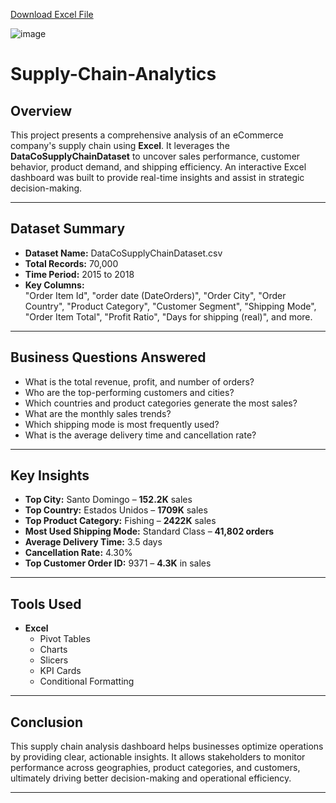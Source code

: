 [Download Excel File](https://docs.google.com/spreadsheets/d/1L1VL8fageKK2lvvIQL_yk39t1dfE-MGB/edit?usp=sharing&ouid=103314557526131197510&rtpof=true&sd=true)

![image](https://github.com/user-attachments/assets/39a128a7-53c1-48d7-b392-979d6f5d6315)


# Supply-Chain-Analytics

## Overview

This project presents a comprehensive analysis of an eCommerce company's supply chain using **Excel**. It leverages the **DataCoSupplyChainDataset** to uncover sales performance, customer behavior, product demand, and shipping efficiency. An interactive Excel dashboard was built to provide real-time insights and assist in strategic decision-making.

---

## Dataset Summary

- **Dataset Name:** DataCoSupplyChainDataset.csv
- **Total Records:** 70,000
- **Time Period:** 2015 to 2018
- **Key Columns:**  
  "Order Item Id", "order date (DateOrders)", "Order City", "Order Country", "Product Category", "Customer Segment", "Shipping Mode", "Order Item Total", "Profit Ratio", "Days for shipping (real)", and more.

---

## Business Questions Answered

- What is the total revenue, profit, and number of orders?
- Who are the top-performing customers and cities?
- Which countries and product categories generate the most sales?
- What are the monthly sales trends?
- Which shipping mode is most frequently used?
- What is the average delivery time and cancellation rate?

---

## Key Insights

- **Top City:** Santo Domingo – **152.2K** sales  
- **Top Country:** Estados Unidos – **1709K** sales  
- **Top Product Category:** Fishing – **2422K** sales  
- **Most Used Shipping Mode:** Standard Class – **41,802 orders**  
- **Average Delivery Time:** 3.5 days  
- **Cancellation Rate:** 4.30%  
- **Top Customer Order ID:** 9371 – **4.3K** in sales

---

## Tools Used

- **Excel**  
  - Pivot Tables  
  - Charts  
  - Slicers  
  - KPI Cards  
  - Conditional Formatting  

---

## Conclusion

This supply chain analysis dashboard helps businesses optimize operations by providing clear, actionable insights. It allows stakeholders to monitor performance across geographies, product categories, and customers, ultimately driving better decision-making and operational efficiency.

---


